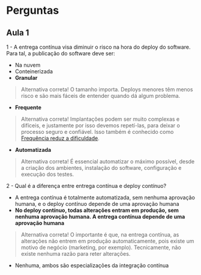 # Perguntas

## Aula 1

1 - A entrega contínua visa diminuir o risco na hora do deploy do software. Para tal, a publicação do software deve ser:
- Na nuvem
- Conteinerizada
- __Granular__
> Alternativa correta! O tamanho importa. Deploys menores têm menos risco e são mais fáceis de entender quando dá algum problema.
- __Frequente__
> Alternativa correta! Implantações podem ser muito complexas e difíceis, e justamente por isso devemos repetí-las, para deixar o processo seguro e confiável. Isso também é conhecido como [Frequência reduz a dificuldade](https://martinfowler.com/bliki/FrequencyReducesDifficulty.html).
- __Automatizada__
> Alternativa correta! É essencial automatizar o máximo possível, desde a criação dos ambientes, instalação do software, configuração e execução dos testes.

2 - Qual é a diferença entre entrega contínua e deploy contínuo?
- A entrega contínua é totalmente automatizada, sem nenhuma aprovação humana, e o deploy contínuo depende de uma aprovação humana
- __No deploy contínuo, todas alterações entram em produção, sem nenhuma aprovação humana. A entrega contínua depende de uma aprovação humana__
> Alternativa correta! O importante é que, na entrega contínua, as alterações não entrem em produção automaticamente, pois existe um motivo de negócio (marketing, por exemplo). Tecnicamente, não existe nenhuma razão para reter alterações.
- Nenhuma, ambos são especializações da integração contínua
